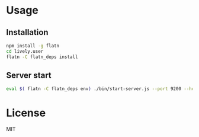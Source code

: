 # Usage

## Installation

```sh
npm install -g flatn
cd lively.user
flatn -C flatn_deps install
```

## Server start

```sh
eval $( flatn -C flatn_deps env) ./bin/start-server.js --port 9200 --hostname "0.0.0.0" --userdb path/to/userdb.idb
```

<!--

eval $( flatn -C ../lively.next-node_modules -D ../lively.modules -D ../lively.lang -D ../lively.storage env ) && ./bin/start-server.js --port 9200 --hostname "0.0.0.0" --userdb pre-user-db.idb

-->


# License

MIT

